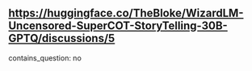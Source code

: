 ## https://huggingface.co/TheBloke/WizardLM-Uncensored-SuperCOT-StoryTelling-30B-GPTQ/discussions/5

contains_question: no